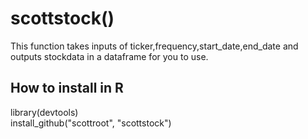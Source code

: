 # scottstock()

This function takes inputs of ticker,frequency,start_date,end_date and outputs stockdata in a dataframe for you to use.


## How to install in R

library(devtools)<br>
install_github("scottroot", "scottstock")
